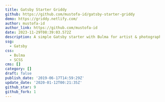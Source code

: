 ```yaml
---
title: Gatsby Starter Griddy
github: https://github.com/mustofa-id/gatsby-starter-griddy
demo: https://griddy.netlify.com/
author: mustofa-id
author_link: https://github.com/mustofa-id
date: 2023-11-29T08:39:03.572Z
description: A simple Gatsby starter with Bulma for artist & photographer portfolio
ssg:
  - Gatsby
css:
  - Bulma
  - SCSS
cms: []
category: []
draft: false
publish_date: '2019-06-17T14:59:29Z'
update_date: '2020-01-12T00:21:35Z'
github_star: 9
github_fork: 1
---
```

